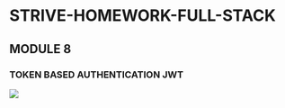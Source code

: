 # STRIVE-HOMEWORK-FULL-STACK

## MODULE 8 
### TOKEN BASED AUTHENTICATION JWT

<img src="https://user-images.githubusercontent.com/63557021/91355049-e8f72d80-e7ed-11ea-8e2d-a38352ca9e97.png">
